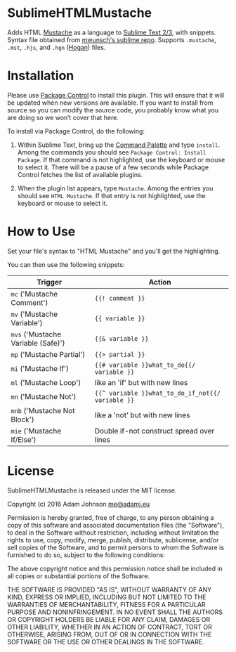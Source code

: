 SublimeHTMLMustache
===================

Adds HTML [Mustache][2] as a language to [Sublime Text 2/3][1], with snippets.
Syntax file obtained from [mwunsch's sublime repo][3]. Supports `.mustache`,
`.mst`, `.hjs`, and `.hgn` ([Hogan](http://twitter.github.io/hogan.js)) files.

Installation
============

Please use [Package Control](https://sublime.wbond.net/installation) to install
this plugin. This will ensure that it will be updated when new versions are
available. If you want to install from source so you can modify the source
code, you probably know what you are doing so we won’t cover that here.

To install via Package Control, do the following:

1. Within Sublime Text, bring up the [Command Palette][palette] and type
   `install`. Among the commands you should see `Package Control: Install
   Package`. If that command is not highlighted, use the keyboard or mouse to
   select it. There will be a pause of a few seconds while Package Control
   fetches the list of available plugins.

2. When the plugin list appears, type `Mustache`. Among the entries you should
   see `HTML Mustache`. If that entry is not highlighted, use the keyboard or
   mouse to select it.


How to Use
==========

Set your file's syntax to "HTML Mustache" and you'll get the highlighting.

You can then use the following snippets:

<table>
    <thead>
        <tr>
            <th>Trigger</th>
            <th>Action</th>
        </tr>
    </thead>
    <tbody>
        <tr>
            <td>
                <code>mc</code> ('Mustache Comment')
            </td>
            <td><code>{{! comment }}</code></td>
        </tr>
        <tr>
            <td><code>mv</code> ('Mustache Variable')</td>
            <td><code>{{ variable }}</code></td>
        </tr>
        <tr>
            <td><code>mvs</code> ('Mustache Variable (Safe)')</td>
            <td><code>{{& variable }}</code></td>
        </tr>
        <tr>
            <td><code>mp</code> ('Mustache Partial')</td>
            <td><code>{{> partial }}</code></td>
        </tr>
        <tr>
            <td><code>mi</code> ('Mustache If')</td>
            <td><code>{{# variable }}what_to_do{{/ variable }}</code></td>
        </tr>
        <tr>
            <td><code>ml</code> ('Mustache Loop')</td>
            <td>like an 'if' but with new lines</td>
        </tr>
        <tr>
            <td><code>mn</code> ('Mustache Not')</td>
            <td><code>{{^ variable }}what_to_do_if_not{{/ variable }}</code></td>
        </tr>
        <tr>
            <td><code>mnb</code> ('Mustache Not Block')</td>
            <td>like a 'not' but with new lines</td>
        </tr>
        <tr>
            <td><code>mie</code> ('Mustache If/Else')</td>
            <td>Double if-not construct spread over lines</td>
        </tr>
    </tbody>
</table>



License
=======

SublimeHTMLMustache is released under the MIT license.

Copyright (c) 2016 Adam Johnson <me@adamj.eu>

Permission is hereby granted, free of charge, to any person obtaining a copy of
this software and associated documentation files (the "Software"), to deal in
the Software without restriction, including without limitation the rights to
use, copy, modify, merge, publish, distribute, sublicense, and/or sell copies
of the Software, and to permit persons to whom the Software is furnished to do
so, subject to the following conditions:

The above copyright notice and this permission notice shall be included in all
copies or substantial portions of the Software.

THE SOFTWARE IS PROVIDED "AS IS", WITHOUT WARRANTY OF ANY KIND, EXPRESS OR
IMPLIED, INCLUDING BUT NOT LIMITED TO THE WARRANTIES OF MERCHANTABILITY,
FITNESS FOR A PARTICULAR PURPOSE AND NONINFRINGEMENT. IN NO EVENT SHALL THE
AUTHORS OR COPYRIGHT HOLDERS BE LIABLE FOR ANY CLAIM, DAMAGES OR OTHER
LIABILITY, WHETHER IN AN ACTION OF CONTRACT, TORT OR OTHERWISE, ARISING FROM,
OUT OF OR IN CONNECTION WITH THE SOFTWARE OR THE USE OR OTHER DEALINGS IN THE
SOFTWARE.




[1]: http://www.sublimetext.com/
[2]: http://mustache.github.com/
[3]: https://github.com/mwunsch/sublime
[palette]: http://docs.sublimetext.info/en/sublime-text-3/extensibility/command_palette.html

